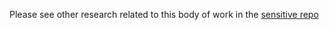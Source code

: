 Please see other research related to this body of work in the [sensitive repo](https://github.com/department-of-veterans-affairs/va.gov-team-sensitive/tree/master/teams/vsp/teams/Identity/research/2024-03%20Fraud%20Notifications](https://github.com/department-of-veterans-affairs/va.gov-team-sensitive/tree/master/teams/vsp/teams/Identity/research/2024-03%20Fraud%20prevention))
